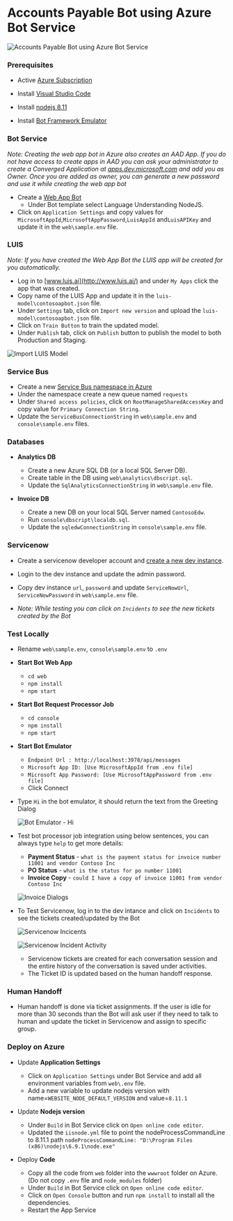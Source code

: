 # Accounts Payable Bot using Azure Bot Service

![Accounts Payable Bot using Azure Bot Service](https://raw.githubusercontent.com/jomit/ap-bot/master/images/architecture.png)

### Prerequisites
 
- Active [Azure Subscription](https://azure.microsoft.com/en-us/free)

- Install [Visual Studio Code](https://code.visualstudio.com/)

- Install [nodejs 8.11](https://nodejs.org/en/)

- Install [Bot Framework Emulator](https://github.com/Microsoft/BotFramework-Emulator/releases)

### Bot Service

*Note: Creating the web app bot in Azure also creates an AAD App. If you do not have access to create apps in AAD you can ask your administrator to create a Converged Application at [apps.dev.microsoft.com](https://apps.dev.microsoft.com/) and add you as Owner. Once you are added as owner, you can generate a new password and use it while creating the web app bot*

- Create a [Web App Bot](https://docs.microsoft.com/en-us/azure/bot-service/bot-service-quickstart?view=azure-bot-service-3.0)
    - Under Bot template select Language Understanding NodeJS.
- Click on `Application Settings` and copy values for `MicrosoftAppId`,`MicrosoftAppPassword`,`LuisAppId` and`LuisAPIKey` and update it in the `web\sample.env` file.

### LUIS

*Note:   If you have created the Web App Bot the LUIS app will be created for you automatically.*

- Log in to [www.luis.ai](http://www.luis.ai/) and under `My Apps` click the app that was created.
- Copy name of the LUIS App and update it in the `luis-model\contosoapbot.json` file.
- Under `Settings` tab, click on `Import new version` and upload the `luis-model\contosoapbot.json` file.
- Click on `Train Button` to train the updated model.
- Under `Publish` tab, click on `Publish` button to publish the model to both Production and Staging. 

![Import LUIS Model](https://raw.githubusercontent.com/jomit/ap-bot/master/images/import-luis-model.png)

### Service Bus

- Create a new [Service Bus namespace in Azure](https://docs.microsoft.com/en-us/azure/service-bus-messaging/service-bus-quickstart-portal)
- Under the namespace create a new queue named `requests`
- Under `Shared access policies`, click on `RootManageSharedAccessKey` and copy value for `Primary Connection String`.
- Update the `ServiceBusConnectionString` in `web\sample.env` and `console\sample.env` files.

### Databases

- **Analytics DB**
    - Create a new Azure SQL DB (or a local SQL Server DB).
    - Create table in the DB using `web\analytics\dbscript.sql`.
    - Update the `SqlAnalyticsConnectionString` in `web\sample.env` file.

- **Invoice DB**
    - Create a new DB on your local SQL Server named `ContosoEdw`.
    - Run `console\dbscript\localdb.sql`.
    - Update the `sqledwConnectionString` in `console\sample.env` file.

### Servicenow

- Create a servicenow developer account and [create a new dev instance](https://developer.servicenow.com/app.do#!/instance).
- Login to the dev instance and update the admin password.
- Copy dev instance `url`, `password` and update `ServiceNowUrl`, `ServiceNowPassword` in `web\sample.env` file.

- *Note: While testing you can click on `Incidents` to see the new tickets created by the Bot*

### Test Locally

- Rename `web\sample.env`, `console\sample.env` to `.env`

- **Start Bot Web App**
    - `cd web`
    - `npm install`
    - `npm start`

- **Start Bot Request Processor Job**
    - `cd console`
    - `npm install`
    - `npm start`

- **Start Bot Emulator**
    - `Endpoint Url : http://localhost:3978/api/messages`
    - `Microsoft App ID: [Use MicrosoftAppId from .env file]`
    - `Microsoft App Password: [Use MicrosoftAppPassword from .env file]`
    - Click Connect

- Type `Hi` in the bot emulator, it should return the text from the Greeting Dialog

    ![Bot Emulator - Hi](https://raw.githubusercontent.com/jomit/ap-bot/master/images/bot-emulator.png)

- Test bot processor job integration using below sentences, you can always type `help` to get more details:

    - **Payment Status** - `what is the payment status for invoice number 11001 and vendor Contoso Inc`
    - **PO Status** - `what is the status for po number 11001`
    - **Invoice Copy** - `could I have a copy of invoice 11001 from vendor Contoso Inc` 

    ![Invoice Dialogs](https://raw.githubusercontent.com/jomit/ap-bot/master/images/invoice-dialogs.png)


- To Test Servicenow, log in to the dev intance and click on `Incidents` to see the tickets created/updated by the Bot

    ![Servicenow Incicents](https://raw.githubusercontent.com/jomit/ap-bot/master/images/servicenow-1.png)
    

    ![Servicenow Incident Activity](https://raw.githubusercontent.com/jomit/ap-bot/master/images/servicenow-2.png)


    - Servicenow tickets are created for each conversation session and the entire history of the conversation is saved under activities.
    - The Ticket ID is updated based on the human handoff response.

### Human Handoff

- Human handoff is done via ticket assignments. If the user is idle for more than 30 seconds than the Bot will ask user if they need to talk to human and update the ticket in Servicenow and assign to specific group.

### Deploy on Azure

- Update **Application Settings** 
    - Click on `Application Settings` under Bot Service and add all environment variables from `web\.env` file.
    - Add a new variable to update nodejs version with name=`WEBSITE_NODE_DEFAULT_VERSION` and value=`8.11.1`
    
- Update **Nodejs version**
    - Under `Build` in Bot Service click on `Open online code editor`.
    - Updated the `iisnode.yml` file to point the nodeProcessCommandLine to 8.11.1 path `nodeProcessCommandLine: "D:\Program Files (x86)\nodejs\6.9.1\node.exe"`

- Deploy **Code**
    - Copy all the code from `web` folder into the `wwwroot` folder on Azure. (Do not copy `.env` file and `node_modules` folder)
    - Under `Build` in Bot Service click on `Open online code editor`.
    - Click on `Open Console` button and run `npm install` to install all the dependencies.
    - Restart the App Service

